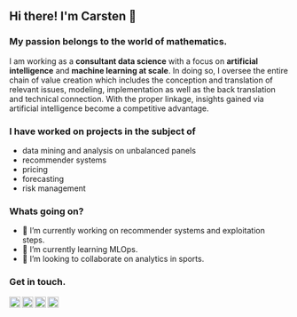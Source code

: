 ## Hi there! I'm Carsten 👋

### My passion belongs to the world of mathematics. 

I am working as a **consultant data science** with a focus on **artificial intelligence** and **machine learning at scale**. In doing so, I oversee the entire chain of value creation which includes the conception and translation of relevant issues, modeling, implementation as well as the back translation and technical connection. With the proper linkage, insights gained via artificial intelligence become a competitive advantage.  

### I have worked on projects in the subject of
* data mining and analysis on unbalanced panels
* recommender systems
* pricing
* forecasting
* risk management

### Whats going on?
- 🔭 I’m currently working on recommender systems and exploitation steps.
- 🌱 I’m currently learning MLOps.
- 👯 I’m looking to collaborate on analytics in sports.

### Get in touch.

[email]: mailto:carsten.frommhold@datadrivers.de
[instagram]: https://www.instagram.com/CarstenFrommhold/
[website]: https://www.datadrivers.de/
[twitter]: https://twitter.com/carstenfr91


[<img align="left" width="20px" src="https://cdn-icons.flaticon.com/png/512/542/premium/542689.png?token=exp=1635759843~hmac=ff71f05ab75cf0dc731e654077f8064c" />][email]

[<img align="left" width="20px" src="https://cdn-icons-png.flaticon.com/512/66/66760.png" />][website]

[<img align="left" width="20px" src="https://cdn-icons-png.flaticon.com/512/1409/1409946.png" />][instagram]

[<img align="left" width="20px" src="https://cdn-icons-png.flaticon.com/512/733/733579.png" />][twitter]



<!--
**CarstenFrommhold/CarstenFrommhold** is a ✨ _special_ ✨ repository because its `README.md` (this file) appears on your GitHub profile.

Here are some ideas to get you started:

- 🔭 I’m currently working on ...
- 🌱 I’m currently learning ...
- 👯 I’m looking to collaborate on ...
- 🤔 I’m looking for help with ...
- 💬 Ask me about ...
- 📫 How to reach me: ...
- 😄 Pronouns: ...
- ⚡ Fun fact: ...
-->
